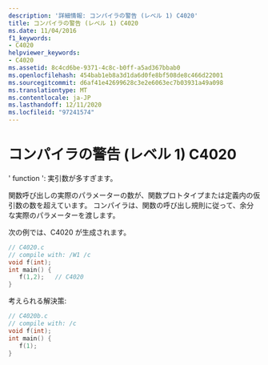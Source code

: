 ```yaml
---
description: '詳細情報: コンパイラの警告 (レベル 1) C4020'
title: コンパイラの警告 (レベル 1) C4020
ms.date: 11/04/2016
f1_keywords:
- C4020
helpviewer_keywords:
- C4020
ms.assetid: 8c4cd6be-9371-4c8c-b0ff-a5ad367bbab0
ms.openlocfilehash: 454bab1eb8a3d1da6d0fe8bf508de8c466d22001
ms.sourcegitcommit: d6af41e42699628c3e2e6063ec7b03931a49a098
ms.translationtype: MT
ms.contentlocale: ja-JP
ms.lasthandoff: 12/11/2020
ms.locfileid: "97241574"
---
```

# <a name="compiler-warning-level-1-c4020"></a>コンパイラの警告 (レベル 1) C4020

' function ': 実引数が多すぎます。

関数呼び出しの実際のパラメーターの数が、関数プロトタイプまたは定義内の仮引数の数を超えています。 コンパイラは、関数の呼び出し規則に従って、余分な実際のパラメーターを渡します。

次の例では、C4020 が生成されます。

```c
// C4020.c
// compile with: /W1 /c
void f(int);
int main() {
   f(1,2);   // C4020
}
```

考えられる解決策:

```c
// C4020b.c
// compile with: /c
void f(int);
int main() {
   f(1);
}
```
